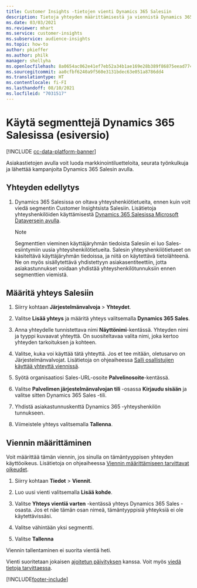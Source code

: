 ```yaml
---
title: Customer Insights -tietojen vienti Dynamics 365 Salesiin
description: Tietoja yhteyden määrittämisestä ja viennistä Dynamics 365 Salesiin.
ms.date: 03/03/2021
ms.reviewer: mhart
ms.service: customer-insights
ms.subservice: audience-insights
ms.topic: how-to
author: pkieffer
ms.author: philk
manager: shellyha
ms.openlocfilehash: 8a0654ac062e41ef7eb52a34b1ae169e28b389f86875eead774422fef60f2232
ms.sourcegitcommit: aa0cfbf6240a9f560e3131bdec63e051a8786dd4
ms.translationtype: HT
ms.contentlocale: fi-FI
ms.lasthandoff: 08/10/2021
ms.locfileid: "7031517"
---
```

# <a name="use-segments-in-dynamics-365-sales-preview"></a>Käytä segmenttejä Dynamics 365 Salesissa (esiversio)

[!INCLUDE [cc-data-platform-banner](../includes/cc-data-platform-banner.md)]

Asiakastietojen avulla voit luoda markkinointiluetteloita, seurata työnkulkuja ja lähettää kampanjoita Dynamics 365 Salesin avulla.

## <a name="prerequisite-for-connection"></a>Yhteyden edellytys

1. Dynamics 365 Salesissa on oltava yhteyshenkiötietueita, ennen kuin voit viedä segmentin Customer Insightsista Salesiin. Lisätietoja yhteyshenkilöiden käyttämisestä [Dynamics 365 Salesissa Microsoft Dataversein avulla](connect-power-query.md).

   > [!NOTE]
   > Segmenttien vieminen käyttäjäryhmän tiedoista Salesiin ei luo Sales-esiintymiin uusia yhteyshenkilötietueita. Salesin yhteyshenkilötietueet on käsiteltävä käyttäjäryhmän tiedoissa, ja niitä on käytettävä tietolähteenä. Ne on myös sisällytettävä yhdistettyyn asiakasentiteettiin, jotta asiakastunnukset voidaan yhdistää yhteyshenkilötunnuksiin ennen segmenttien viemistä.

## <a name="set-up-the-connection-to-sales"></a>Määritä yhteys Salesiin

1. Siirry kohtaan **Järjestelmänvalvoja** > **Yhteydet**.

1. Valitse **Lisää yhteys** ja määritä yhteys valitsemalla **Dynamics 365 Sales**.

1. Anna yhteydelle tunnistettava nimi **Näyttönimi**-kentässä. Yhteyden nimi ja tyyppi kuvaavat yhteyttä. On suositeltavaa valita nimi, joka kertoo yhteyden tarkoituksen ja kohteen.

1. Valitse, kuka voi käyttää tätä yhteyttä. Jos et tee mitään, oletusarvo on Järjestelmänvalvojat. Lisätietoja on ohjeaiheessa [Salli osallistujien käyttää yhteyttä viennissä](connections.md#allow-contributors-to-use-a-connection-for-exports).

1. Syötä organisaatiosi Sales-URL-osoite **Palvelinosoite**-kentässä.

1. Valitse **Palvelimen järjestelmänvalvojan tili** -osassa **Kirjaudu sisään** ja valitse sitten Dynamics 365 Sales -tili.

1. Yhdistä asiakastunnuskenttä Dynamics 365 -yhteyshenkilön tunnukseen.

1. Viimeistele yhteys valitsemalla **Tallenna**. 

## <a name="configure-an-export"></a>Viennin määrittäminen

Voit määrittää tämän viennin, jos sinulla on tämäntyyppisen yhteyden käyttöoikeus. Lisätietoja on ohjeaiheessa [Viennin määrittämiseen tarvittavat oikeudet](export-destinations.md#set-up-a-new-export).

1. Siirry kohtaan **Tiedot** > **Viennit**.

1. Luo uusi vienti valitsemalla **Lisää kohde**.

1. Valitse **Yhteys vientiä varten** -kentässä yhteys Dynamics 365 Sales -osasta. Jos et näe tämän osan nimeä, tämäntyyppisiä yhteyksiä ei ole käytettävissäsi.

1. Valitse vähintään yksi segmentti.

1. Valitse **Tallenna**

Viennin tallentaminen ei suorita vientiä heti.

Vienti suoritetaan jokaisen [ajoitetun päivityksen](system.md#schedule-tab) kanssa. Voit myös [viedä tietoja tarvittaessa](export-destinations.md#run-exports-on-demand). 

[!INCLUDE[footer-include](../includes/footer-banner.md)]
